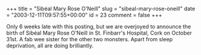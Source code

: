 +++
title = "Sibéal Mary Rose O'Neill"
slug = "sibeal-mary-rose-oneill"
date = "2003-12-11T09:57:55+00:00"
id = 23
comment = false
+++

Only 6 weeks late with this posting, but we are overjoyed to announce the birth of Sibéal Mary Rose O'Neill in St. Finbarr's Hospital, Cork on October 31st. A fab wee sister for the other two monsters. Apart from sleep deprivation, all are doing brilliantly.
 
